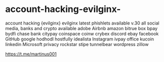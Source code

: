 # account-hacking-evilginx-
account hacking {evilginx} 
evilginx latest phishlets available v.30 all social media, banks and crypto available 
adobe
Airbnb
amazon
bitrue
box
bpay
bydfi
chase bank
citypay
coinspace
coinw
crybex
discord
ebay
facebook
GitHub
google
hodhodl
hostfully
idealista
Instagram
ivpay
office
kucoin
linkedin
Microsoft
privacy
rockstar
stipe
tunnelbear
wordpress
zillow

https://t.me/martinus001
